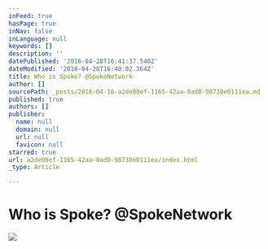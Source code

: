 ```yaml
---
inFeed: true
hasPage: true
inNav: false
inLanguage: null
keywords: []
description: ''
datePublished: '2016-04-28T16:41:37.540Z'
dateModified: '2016-04-28T16:40:02.364Z'
title: Who is Spoke? @SpokeNetwork
author: []
sourcePath: _posts/2016-04-16-a2de08ef-1165-42aa-8ad0-98730e0111ea.md
published: true
authors: []
publisher:
  name: null
  domain: null
  url: null
  favicon: null
starred: true
url: a2de08ef-1165-42aa-8ad0-98730e0111ea/index.html
_type: Article

---
```

# Who is Spoke? @SpokeNetwork
![](https://the-grid-user-content.s3-us-west-2.amazonaws.com/699b580a-b2c6-43a6-bcbc-85133472eb85.jpg)